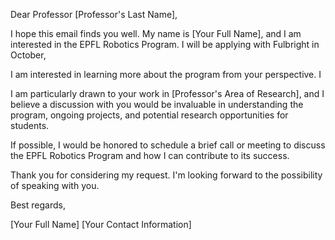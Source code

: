 Dear Professor [Professor's Last Name],

I hope this email finds you well. My name is [Your Full Name], and I am interested in the EPFL Robotics Program. I will be applying with Fulbright in October, 

I am interested in learning more about the program from your perspective. I

I am particularly drawn to your work in [Professor's Area of Research], and I believe a discussion with you would be invaluable in understanding the program, ongoing projects, and potential research opportunities for students.

If possible, I would be honored to schedule a brief call or meeting to discuss the EPFL Robotics Program and how I can contribute to its success.

Thank you for considering my request. I'm looking forward to the possibility of speaking with you.

Best regards,

[Your Full Name] [Your Contact Information]